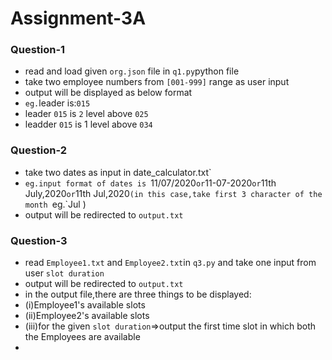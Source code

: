 
# Assignment-3A


### Question-1
   - read and load given `org.json` file in `q1.py`python file 
   - take two employee numbers from `[001-999]` range as user input
   - output will be displayed as below format
   - `eg.`leader is:`015`
   - leader `015` is `2` level above `025`
   - leadder `015` is 1 level above `034` 
 
  

### Question-2 
   - take two dates as input in date_calculator.txt`
   - `eg.input format of dates is `11/07/2020` or `11-07-2020` or `11th July,2020` or `11th Jul,2020`(in this case,take first 3 character of the month `eg.`Jul )
   - output will be redirected to `output.txt`
  
### Question-3
   - read `Employee1.txt` and `Employee2.txt`in `q3.py` and take one input from user `slot duration`
   - output will be redirected to `output.txt`
   - in the output file,there are three things to be displayed:
   - (i)Employee1's available slots
   - (ii)Employee2's available slots
   - (iii)for the given `slot duration`=>output the first time slot in which both the Employees are available
   - 
   
   


